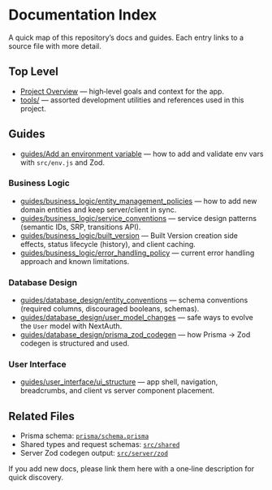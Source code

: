 # Documentation Index

A quick map of this repository’s docs and guides. Each entry links to a source file with more detail.

## Top Level

- [Project Overview](Project%20Overview.md) — high‑level goals and context for the app.
- [tools/](tools/) — assorted development utilities and references used in this project.

## Guides

- [guides/Add an environment variable](guides/Add%20an%20environment%20variable.md) — how to add and validate env vars with `src/env.js` and Zod.

### Business Logic

- [guides/business_logic/entity_management_policies](guides/business_logic/entity_management_policies.md) — how to add new domain entities and keep server/client in sync.
- [guides/business_logic/service_conventions](guides/business_logic/service_conventions.md) — service design patterns (semantic IDs, SRP, transitions API).
- [guides/business_logic/built_version](guides/business_logic/built_version.md) — Built Version creation side effects, status lifecycle (history), and client caching.
- [guides/business_logic/error_handling_policy](guides/business_logic/error_handling_policy.md) — current error handling approach and known limitations.

### Database Design

- [guides/database_design/entity_conventions](guides/database_design/entity_conventions.md) — schema conventions (required columns, discouraged booleans, schemas).
- [guides/database_design/user_model_changes](guides/database_design/user_model_changes.md) — safe ways to evolve the `User` model with NextAuth.
- [guides/database_design/prisma_zod_codegen](guides/database_design/prisma_zod_codegen.md) — how Prisma → Zod codegen is structured and used.

### User Interface

- [guides/user_interface/ui_structure](guides/user_interface/ui_structure.md) — app shell, navigation, breadcrumbs, and client vs server component placement.

## Related Files

- Prisma schema: [`prisma/schema.prisma`](../prisma/schema.prisma)
- Shared types and request schemas: [`src/shared`](../src/shared)
- Server Zod codegen output: [`src/server/zod`](../src/server/zod)

If you add new docs, please link them here with a one‑line description for quick discovery.
